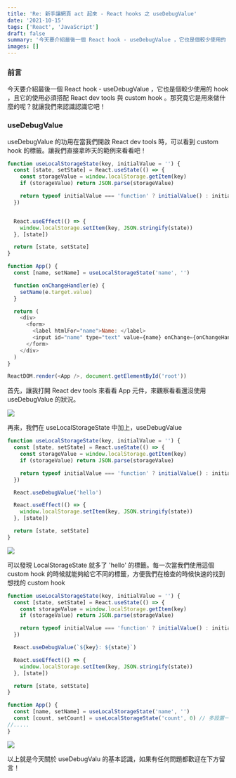 ```yaml
---
title: 'Re: 新手讓網頁 act 起來 - React hooks 之 useDebugValue'
date: '2021-10-15'
tags: ['React', 'JavaScript']
draft: false
summary: '今天要介紹最後一個 React hook - useDebugValue ，它也是個較少使用的 hook ，且它的使用必須搭配 React dev tools 與 custom hook 。那究竟它是用來做什麼的呢？就讓我們來認識認識它吧！'
images: []
---
```

### 前言
今天要介紹最後一個 React hook - useDebugValue ，它也是個較少使用的 hook ，且它的使用必須搭配 React dev tools 與 custom hook 。那究竟它是用來做什麼的呢？就讓我們來認識認識它吧！

### useDebugValue
useDebugValue 的功用在當我們開啟 React dev tools 時，可以看到 custom hook 的標籤。讓我們直接拿昨天的範例來看看吧！

```javascript
function useLocalStorageState(key, initialValue = '') {
  const [state, setState] = React.useState(() => {
    const storageValue = window.localStorage.getItem(key)
    if (storageValue) return JSON.parse(storageValue)

    return typeof initialValue === 'function' ? initialValue() : initialValue
  })


  React.useEffect(() => {
    window.localStorage.setItem(key, JSON.stringify(state))
  }, [state])

  return [state, setState]
}

function App() {
  const [name, setName] = useLocalStorageState('name', '')

  function onChangeHandler(e) {
    setName(e.target.value)
  }

  return (
    <div>
      <form>
        <label htmlFor="name">Name: </label>
        <input id="name" type="text" value={name} onChange={onChangeHandler} />
      </form>
    </div>
  )
}

ReactDOM.render(<App />, document.getElementById('root'))
```
首先，讓我打開 React dev tools 來看看 App 元件，來觀察看看還沒使用 useDebugValue 的狀況。

![](https://i.imgur.com/WbYrVdU.png)

再來，我們在 useLocalStorageState 中加上，useDebugValue

```javascript
function useLocalStorageState(key, initialValue = '') {
  const [state, setState] = React.useState(() => {
    const storageValue = window.localStorage.getItem(key)
    if (storageValue) return JSON.parse(storageValue)

    return typeof initialValue === 'function' ? initialValue() : initialValue
  })

  React.useDebugValue('hello')

  React.useEffect(() => {
    window.localStorage.setItem(key, JSON.stringify(state))
  }, [state])

  return [state, setState]
}
```

![](https://i.imgur.com/Fnk8yXc.png)

可以發現 LocalStorageState 就多了 'hello' 的標籤。每一次當我們使用這個 custom hook 的時候就能夠給它不同的標籤，方便我們在檢查的時候快速的找到想找的 custom hook

```javascript
function useLocalStorageState(key, initialValue = '') {
  const [state, setState] = React.useState(() => {
    const storageValue = window.localStorage.getItem(key)
    if (storageValue) return JSON.parse(storageValue)

    return typeof initialValue === 'function' ? initialValue() : initialValue
  })

  React.useDebugValue(`${key}: ${state}`)

  React.useEffect(() => {
    window.localStorage.setItem(key, JSON.stringify(state))
  }, [state])

  return [state, setState]
}

function App() {
  const [name, setName] = useLocalStorageState('name', '')
  const [count, setCount] = useLocalStorageState('count', 0) // 多設置一個 state
//.....
}
```
![](https://i.imgur.com/ArwjLA4.png)


以上就是今天關於 useDebugValu 的基本認識，如果有任何問題都歡迎在下方留言！
